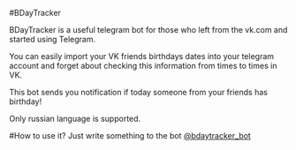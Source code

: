 #BDayTracker

BDayTracker is a useful telegram bot for those who left from the vk.com and started using Telegram. 

You can easily import your VK friends birthdays dates into your telegram account and forget about checking this information from times to times in VK.

This bot sends you notification if today someone from your friends has birthday!

Only russian language is supported.

#How to use it?
Just write something to the bot [@bdaytracker_bot](https://teleg.run/bdaytracker_bot)
